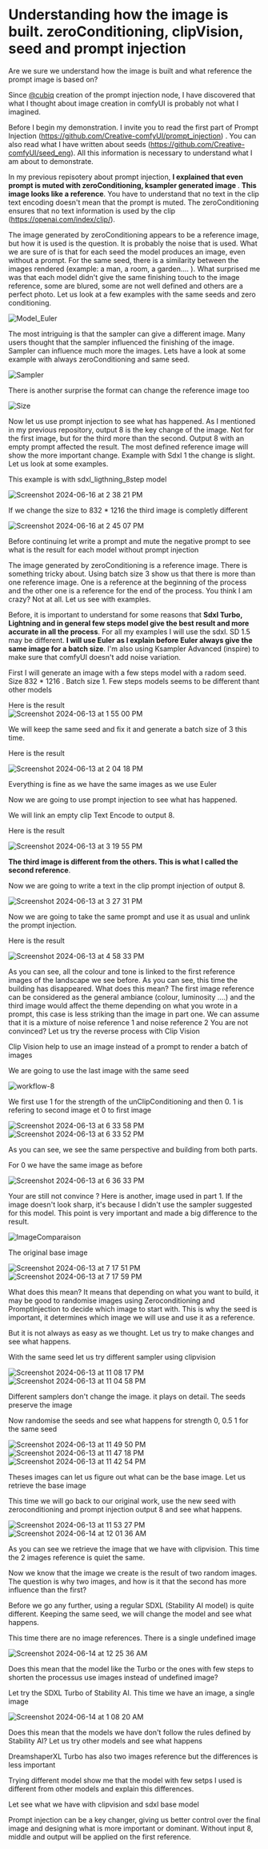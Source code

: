 <h1>Understanding how the image is built. zeroConditioning, clipVision, seed and prompt injection </h1>
Are we sure we understand how the image is built and what reference the prompt image is based on?

Since [@cubiq](https://github.com/cubiq/prompt_injection) creation of the prompt injection node, I have discovered that what I thought about image creation in comfyUI is probably not what I imagined.  

Before I begin my demonstration. I invite you to read the first part of Prompt Injection (https://github.com/Creative-comfyUI/prompt_injection) . You can also read what I have written about seeds (https://github.com/Creative-comfyUI/seed_eng). All this information is necessary to understand what I am about to demonstrate. 

In my previous repisotery about prompt injection, <b>I explained that even prompt is muted with zeroConditioning, ksampler generated image </b>. <b>This image looks like a reference</b>. You have to understand that no text in the clip text encoding doesn't mean that the prompt is muted. The zeroConditioning ensures that no text information is used by the clip (https://openai.com/index/clip/). 

The image generated by zeroConditioning appears to be a reference image, but how it is used is the question. It is probably the noise that is used.  What we are sure of is that for each seed the model produces an image, even without a prompt. For the same seed, there is a similarity between the images rendered (example: a man, a room, a garden.... ). What surprised me was that each model didn't give the same finishing touch to the image reference, some are blured, some are not well defined and others are a perfect photo. Let us look at a few examples with the same seeds and zero conditioning. 

![Model_Euler](https://github.com/Creative-comfyUI/Understanding-how-the-image-is-built.-zeroConditioning-clipVision-seed-and-prompt-injection-/assets/166729777/ae43aea7-6530-4418-a43d-65d2e0c41a91)

The most intriguing is that the sampler can give a different image. Many users thought that the sampler influenced the finishing of the image. Sampler can influence much more the images. Lets have a look at some example with always zeroConditioning and same seed. 

![Sampler](https://github.com/Creative-comfyUI/Understanding-how-the-image-is-built.-zeroConditioning-clipVision-seed-and-prompt-injection-/assets/166729777/62accb8d-e2e4-49f3-b6c2-31066a05e182)

There is another surprise the format can change the reference image too 

![Size](https://github.com/Creative-comfyUI/Understanding-how-the-image-is-built.-zeroConditioning-clipVision-seed-and-prompt-injection-/assets/166729777/dbfa819e-6cff-4ea2-9521-9554b758c4ca)

Now let us use prompt injection to see what has happened. As I mentioned in my previous repository, output 8 is the key change of the image. Not for the first image, but for the third more than the second. Output 8 with an empty prompt affected the result. The most defined reference image will show the more important change. Example with Sdxl 1 the change is slight.  Let us look at some examples. 

This example is with sdxl_ligthning_8step model 

![Screenshot 2024-06-16 at 2 38 21 PM](https://github.com/Creative-comfyUI/Understanding-how-the-image-is-built.-zeroConditioning-clipVision-seed-and-prompt-injection-/assets/166729777/675859cc-039f-4901-837b-434a8feddae0)

If we change the size to 832 * 1216  the third image is completly different 

![Screenshot 2024-06-16 at 2 45 07 PM](https://github.com/Creative-comfyUI/Understanding-how-the-image-is-built.-zeroConditioning-clipVision-seed-and-prompt-injection-/assets/166729777/73b2d6c1-eead-42df-9c25-975a18ba0b9a)

Before continuing let write a prompt and mute the negative prompt to see what is the result for each model without prompt injection 







The image generated by zeroConditioning is a reference image. There is something tricky about. Using batch size 3 show us that there is more than one reference image. One is a reference at the beginning of the process and the other one is a reference for the end of the process. You think I am crazy? Not at all. Let us see with examples.

Before, it is important to understand for some reasons that <b>Sdxl Turbo, Lightning and in general few steps model give the best result and more accurate in all the process</b>. For all my examples I will use the sdxl. SD 1.5 may be different. <b>I will use Euler as I explain before Euler always give the same image for a batch size</b>. I'm also using Ksampler Advanced (inspire) to make sure that comfyUI doesn't add noise variation.

First I will generate an image with a few steps model with a radom seed. Size 832 * 1216 . Batch size 1. Few steps models seems to be different thant other models 

Here is the result  
![Screenshot 2024-06-13 at 1 55 00 PM](https://github.com/Creative-comfyUI/Understanding-how-the-image-is-built.-zeroConditioning-clipVision-seed-and-prompt-injection-/assets/166729777/bf267d74-a5a0-4fa4-be49-8c068cec0738)

We will keep the same seed and fix it and generate a batch size of 3 this time. 

Here is the result 

![Screenshot 2024-06-13 at 2 04 18 PM](https://github.com/Creative-comfyUI/Understanding-how-the-image-is-built.-zeroConditioning-clipVision-seed-and-prompt-injection-/assets/166729777/1e0cc15b-5a81-401e-b871-f4d638db8a4f)

Everything is fine as we have the same images as we use Euler

Now we are going to use prompt injection to see what has happened.

We will link an empty clip Text Encode to output 8.  

Here is the result 

![Screenshot 2024-06-13 at 3 19 55 PM](https://github.com/Creative-comfyUI/Understanding-how-the-image-is-built.-zeroConditioning-clipVision-seed-and-prompt-injection-/assets/166729777/dea90ee1-5324-4d49-99ef-d10785cd06a7)

<b>The third image is different from the others. This is what I called the second reference</b>. 

Now we are going to write a text in the clip prompt injection of output 8.

![Screenshot 2024-06-13 at 3 27 31 PM](https://github.com/Creative-comfyUI/Understanding-how-the-image-is-built.-zeroConditioning-clipVision-seed-and-prompt-injection-/assets/166729777/b43eb923-ab8f-481f-bc66-968d4cb424ea)

Now we are going to take the same prompt and use it as usual and unlink the prompt injection. 

Here is the result 

![Screenshot 2024-06-13 at 4 58 33 PM](https://github.com/Creative-comfyUI/Understanding-how-the-image-is-built.-zeroConditioning-clipVision-seed-and-prompt-injection-/assets/166729777/f432e798-6cb0-4ee0-8778-af96ead9d36f)

As you can see, all the colour and tone is linked to the first reference images of the landscape we see before. As you can see, this time the building has disappeared. What does this mean? The first image reference can be considered as the general ambiance (colour, luminosity ....) and the third image would affect the theme depending on what you wrote in a prompt, this case is less striking than the image in part one. We can assume that it is a mixture of noise reference 1 and noise reference 2 You are not convinced? Let us try the reverse process with Clip Vision 

Clip Vision help to use an image instead of a prompt to render a batch of images 

We are going to use the last image with the same seed 

![workflow-8](https://github.com/Creative-comfyUI/Understanding-how-the-image-is-built.-zeroConditioning-clipVision-seed-and-prompt-injection-/assets/166729777/7ecb84ee-19ee-4a99-9bfc-1067ac7cb7d6)

We first use 1 for the strength of the unClipConditioning and then 0. 1 is refering to second image et 0 to first image 

![Screenshot 2024-06-13 at 6 33 58 PM](https://github.com/Creative-comfyUI/Understanding-how-the-image-is-built.-zeroConditioning-clipVision-seed-and-prompt-injection-/assets/166729777/dd968c4d-52d5-4bc4-b86c-27610bfb4d76) ![Screenshot 2024-06-13 at 6 33 52 PM](https://github.com/Creative-comfyUI/Understanding-how-the-image-is-built.-zeroConditioning-clipVision-seed-and-prompt-injection-/assets/166729777/dbc99b73-e0e1-4741-8de3-acfa6721f5bc)

As you can see, we see the same perspective and building from both parts.

For 0 we have the same image as before 

![Screenshot 2024-06-13 at 6 36 33 PM](https://github.com/Creative-comfyUI/Understanding-how-the-image-is-built.-zeroConditioning-clipVision-seed-and-prompt-injection-/assets/166729777/1a388b69-14dc-427a-808f-fe4ce254b7a8)

Your are still not convince ? Here is another, image used in part 1. If the image doesn't look sharp, it's because I didn't use the sampler suggested for this model. This point is very important and made a big difference to the result. 

![ImageComparaison](https://github.com/Creative-comfyUI/Understanding-how-the-image-is-built.-zeroConditioning-clipVision-seed-and-prompt-injection-/assets/166729777/93646d4b-6373-4492-8a2f-08597d8a9925)

The original base image 

![Screenshot 2024-06-13 at 7 17 51 PM](https://github.com/Creative-comfyUI/Understanding-how-the-image-is-built.-zeroConditioning-clipVision-seed-and-prompt-injection-/assets/166729777/1a74b716-3662-428f-856e-7f78cf13eff0)  ![Screenshot 2024-06-13 at 7 17 59 PM](https://github.com/Creative-comfyUI/Understanding-how-the-image-is-built.-zeroConditioning-clipVision-seed-and-prompt-injection-/assets/166729777/9f68aef3-0e9d-473e-8cb7-3f113bbb0d2b)

What does this mean? It means that depending on what you want to build, it may be good to randomise images using Zeroconditioning and PromptInjection to decide which image to start with. This is why the seed is important, it determines which image we will use and use it as a reference. 

But it is not always as easy as we thought. Let us try to make changes and see what happens. 

With the same seed let us try different sampler using clipvision 

![Screenshot 2024-06-13 at 11 08 17 PM](https://github.com/Creative-comfyUI/Understanding-how-the-image-is-built.-zeroConditioning-clipVision-seed-and-prompt-injection-/assets/166729777/57aa99ac-357c-4869-9e48-6c46cd4dd3d6)  ![Screenshot 2024-06-13 at 11 04 58 PM](https://github.com/Creative-comfyUI/Understanding-how-the-image-is-built.-zeroConditioning-clipVision-seed-and-prompt-injection-/assets/166729777/45f7d2b0-1880-4dc0-9bb0-49ac673ac303)

Different samplers don't change the image. it plays on detail. The seeds preserve the image

Now randomise the seeds and see what happens for strength 0, 0.5 1 for the same seed 

![Screenshot 2024-06-13 at 11 49 50 PM](https://github.com/Creative-comfyUI/Understanding-how-the-image-is-built.-zeroConditioning-clipVision-seed-and-prompt-injection-/assets/166729777/f6f3caed-f162-42dd-a630-b79c8d051215) ![Screenshot 2024-06-13 at 11 47 18 PM](https://github.com/Creative-comfyUI/Understanding-how-the-image-is-built.-zeroConditioning-clipVision-seed-and-prompt-injection-/assets/166729777/d163eadc-7e69-4b9d-868b-7d0728459656) ![Screenshot 2024-06-13 at 11 42 54 PM](https://github.com/Creative-comfyUI/Understanding-how-the-image-is-built.-zeroConditioning-clipVision-seed-and-prompt-injection-/assets/166729777/e3c96c43-32b1-4347-b281-8dd9aa35d322)

Theses images can let us figure out what can be the base image. Let us retrieve the base image 

This time we will go back to our original work, use the new seed with zeroconditioning and prompt injection output 8 and see what happens. 

![Screenshot 2024-06-13 at 11 53 27 PM](https://github.com/Creative-comfyUI/Understanding-how-the-image-is-built.-zeroConditioning-clipVision-seed-and-prompt-injection-/assets/166729777/b98a7fa7-ec4e-4e17-affb-8d7e18353e64) ![Screenshot 2024-06-14 at 12 01 36 AM](https://github.com/Creative-comfyUI/Understanding-how-the-image-is-built.-zeroConditioning-clipVision-seed-and-prompt-injection-/assets/166729777/284abd3b-6a64-4323-8e7a-de6868bc4144)

As you can see we retrieve the image that we have with clipvision. This time the 2 images reference is quiet the same.

Now we know that the image we create is the result of two random images. The question is why two images, and how is it that the second has more influence than the first? 

Before we go any further, using a regular SDXL (Stability AI model)  is quite different. Keeping the same seed, we will change the model and see what happens.

This time there are no image references. There is a single undefined image

![Screenshot 2024-06-14 at 12 25 36 AM](https://github.com/Creative-comfyUI/Understanding-how-the-image-is-built.-zeroConditioning-clipVision-seed-and-prompt-injection-/assets/166729777/0321500e-48d2-4007-8ee7-11b8766d7338)

Does this mean that the model like the Turbo or the ones with few steps to shorten the processus use images instead of undefined image? 

Let try the SDXL Turbo of Stability AI. This time we have an image, a single image 

![Screenshot 2024-06-14 at 1 08 20 AM](https://github.com/Creative-comfyUI/Understanding-how-the-image-is-built.-zeroConditioning-clipVision-seed-and-prompt-injection-/assets/166729777/bb702cb6-4844-486d-ad7c-143c912856ba)

Does this mean that the models we have don't follow the rules defined by Stability AI?   Let us try other models and see what happens 

DreamshaperXL Turbo has also two images reference but the differences is less important 


Trying different model show me that the model with few setps I used is different from other models and explain this differences. 


Let see what we have with clipvision and sdxl base model 





Prompt injection can be a key changer, giving us better control over the final image and designing what is more important or dominant. Without input 8, middle and output will be applied on the first reference. 









